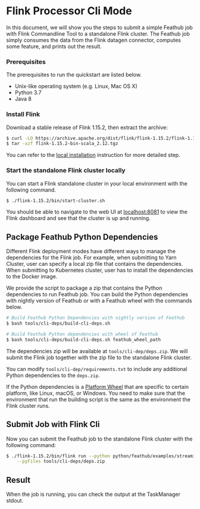 # Flink Processor Cli Mode

In this document, we will show you the steps to submit a simple Feathub job with Flink 
Commandline Tool to a standalone Flink cluster. The Feathub job simply consumes
the data from the Flink datagen connector, computes some feature, and prints out the 
result.

### Prerequisites

The prerequisites to run the quickstart are listed below.

- Unix-like operating system (e.g. Linux, Mac OS X)
- Python 3.7
- Java 8

### Install Flink 

Download a stable release of Flink 1.15.2, then extract the archive:

```bash
$ curl -LO https://archive.apache.org/dist/flink/flink-1.15.2/flink-1.15.2-bin-scala_2.12.tgz
$ tar -xzf flink-1.15.2-bin-scala_2.12.tgz
```

You can refer to the [local installation](https://nightlies.apache.org/flink/flink-docs-release-1.15//docs/try-flink/local_installation/) 
instruction for more detailed step.

### Start the standalone Flink cluster locally

You can start a Flink standalone cluster in your local environment with the following 
command.

```bash
$ ./flink-1.15.2/bin/start-cluster.sh
```

You should be able to navigate to the web UI at [localhost:8081](http://localhost:8081)
to view the Flink dashboard and see that the cluster is up and running.

## Package Feathub Python Dependencies

Different Flink deployment modes have different ways to manage the dependencies for the
Flink job. For example, when submitting to Yarn Cluster, user can specify a local zip 
file that contains the dependencies. When submitting to Kubernetes cluster, user has
to install the dependencies to the Docker image.

We provide the script to package a zip that contains the Python dependencies to run
Feathub job. You can build the Python dependencies with nightly version of Feathub or 
with a Feathub wheel with the commands below.

```bash
# Build Feathub Python Dependencies with nightly version of Feathub
$ bash tools/cli-deps/build-cli-deps.sh

# Build Feathub Python dependencies with wheel of Feathub
$ bash tools/cli-deps/build-cli-deps.sh feathub_wheel_path
```

The dependencies zip will be available at `tools/cli-dep/deps.zip`. We will submit the 
Flink job together with the zip file to the standalone Flink cluster.

You can modify `tools/cli-dep/requirements.txt` to include any additional Python 
dependencies to the `deps.zip`.

If the Python dependencies is a [Platform Wheel](https://packaging.python.org/en/latest/guides/distributing-packages-using-setuptools/#platform-wheels)
that are specific to certain platform, like Linux, macOS, or Windows. You need to make
sure that the environment that run the building script is the same as the environment
the Flink cluster runs.

## Submit Job with Flink Cli

Now you can submit the Feathub job to the standalone Flink cluster with the following
command:

```bash
$ ./flink-1.15.2/bin/flink run --python python/feathub/examples/streaming_average_flink_cli.py \
    --pyFiles tools/cli-deps/deps.zip
```

## Result

When the job is running, you can check the output at the TaskManager stdout.